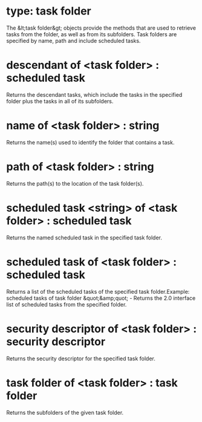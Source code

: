 # type: task folder

The &amp;lt;task folder&amp;gt; objects provide the methods that are used to retrieve tasks from the folder, as well as from its subfolders. Task folders are specified by name, path and include scheduled tasks.

# descendant of &lt;task folder&gt; : scheduled task

Returns the descendant tasks, which include the tasks in the specified folder plus the tasks in all of its subfolders.

# name of &lt;task folder&gt; : string

Returns the name(s) used to identify the folder that contains a task.

# path of &lt;task folder&gt; : string

Returns the path(s) to the location of the task folder(s).

# scheduled task &lt;string&gt; of &lt;task folder&gt; : scheduled task

Returns the named scheduled task in the specified task folder.

# scheduled task of &lt;task folder&gt; : scheduled task

Returns a list of the scheduled tasks of the specified task folder.Example: scheduled tasks of task folder &amp;quot;\&amp;quot; - Returns the 2.0 interface list of scheduled tasks from the specified folder.

# security descriptor of &lt;task folder&gt; : security descriptor

Returns the security descriptor for the specified task folder.

# task folder of &lt;task folder&gt; : task folder

Returns the subfolders of the given task folder.
